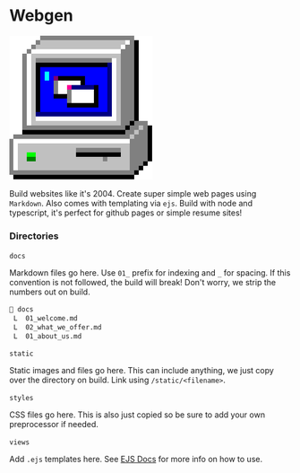 # Webgen

![Webgen Logo](/static/webgen-logo.png 'Webgen logo')

Build websites like it's 2004. Create super simple web pages using `Markdown`. Also comes with templating via `ejs`. Build with node and typescript, it's perfect for github pages or simple resume sites!

### Directories

`docs`

Markdown files go here. Use `01_` prefix for indexing and `_` for spacing. If this convention is not followed, the build will break! Don't worry, we strip the numbers out on build.

```
📂 docs
 L  01_welcome.md
 L  02_what_we_offer.md
 L  01_about_us.md

```

`static`

Static images and files go here. This can include anything, we just copy over the directory on build. Link using `/static/<filename>`.

`styles`

CSS files go here. This is also just copied so be sure to add your own preprocessor if needed.

`views`

Add `.ejs` templates here. See [EJS Docs](https://ejs.co/#docs) for more info on how to use.

